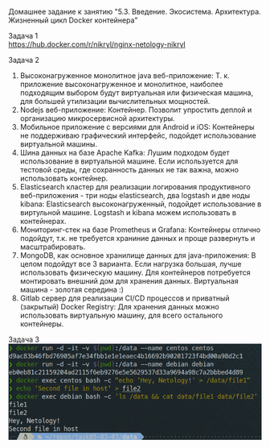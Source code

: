 Домашнее задание к занятию "5.3. Введение. Экосистема. Архитектура. Жизненный цикл Docker контейнера"

Задача 1  
https://hub.docker.com/r/nikryl/nginx-netology-nikryl  
  
Задача 2  
1. Высоконагруженное монолитное java веб-приложение:
   Т. к. приложение высоконагруженное и монолитное, наиболее подходящим выбором будут виртуальная или физическая машина, для большей утилизации вычислительных мощностей.  
2. Nodejs веб-приложение:
   Контейнер. Позволит упростить деплой и организацию микросервисной архитектуры.
3. Мобильное приложение c версиями для Android и iOS:
   Контейнеры не поддерживаю графический интерфейс, подойдет использование виртуальной машины.
4. Шина данных на базе Apache Kafka:
   Лушим подходом будет использование в виртуальной машине. Если используется для тестовой среды, где сохранность данных не так важна, можно использовать контейнер.
5. Elasticsearch кластер для реализации логирования продуктивного веб-приложения - три ноды elasticsearch, два logstash и две ноды kibana:
   Elasticsearch высоконагруженный, подойдет использование в виртульной машине. Logstash и kibana можем использовать в контейнерах.
6. Мониторинг-стек на базе Prometheus и Grafana:
   Контейнеры отлично подойдут, т.к. не требуется храниние данных и проще развернуть и масштрабировать.
7. MongoDB, как основное хранилище данных для java-приложения:
   В целом подойдут все 3 варианта. Если нагрузка большая, лучше использовать физическую машину. Для контейнеров потребуется монтировать внешний дом для хранения данных. Виртуальная машина - золотая середина :)
8. Gitlab сервер для реализации CI/CD процессов и приватный (закрытый) Docker Registry:
   Для хранения данных можно использовать виртуальную машину, для всего остального контейнеры.

Задача 3  
![Terminal](/images/hw-5.3-3.png)
